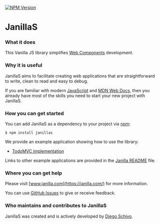 [![NPM Version](https://img.shields.io/npm/v/janillas)](https://www.npmjs.com/package/janillas)

# JanillaS

### What it does

This Vanilla JS library simplifies [Web Components](https://developer.mozilla.org/en-US/docs/Web/API/Web_components) development.

### Why it is useful

JanillaS aims to facilitate creating web applications that are straightforward to write, clean to read and easy to debug.
 
If you are familiar with modern [JavaScript](https://developer.mozilla.org/en-US/docs/Web/JavaScript) and [MDN Web Docs](https://developer.mozilla.org/), then you already have most of the skills you need to start your new project with JanillaS.

### How you can get started

You can add JanillaS as a dependency to your project via [npm](https://www.npmjs.com/):

```
$ npm install janillas
```

We provide an example application showing how to use the library: 

- [TodoMVC implementation](https://github.com/diego-schivo/janillas/blob/main/examples/todomvc)

Links to other example applications are provided in the [Janilla README](https://github.com/diego-schivo/janilla/blob/main/README.md) file.

### Where you can get help

Please visit [www.janilla.com](https://janilla.com/) for more information.

You can use [GitHub Issues](https://github.com/diego-schivo/janillas/issues) to give or receive feedback.

### Who maintains and contributes to JanillaS

JanillaS was created and is actively developed by [Diego Schivo](https://github.com/diego-schivo).
